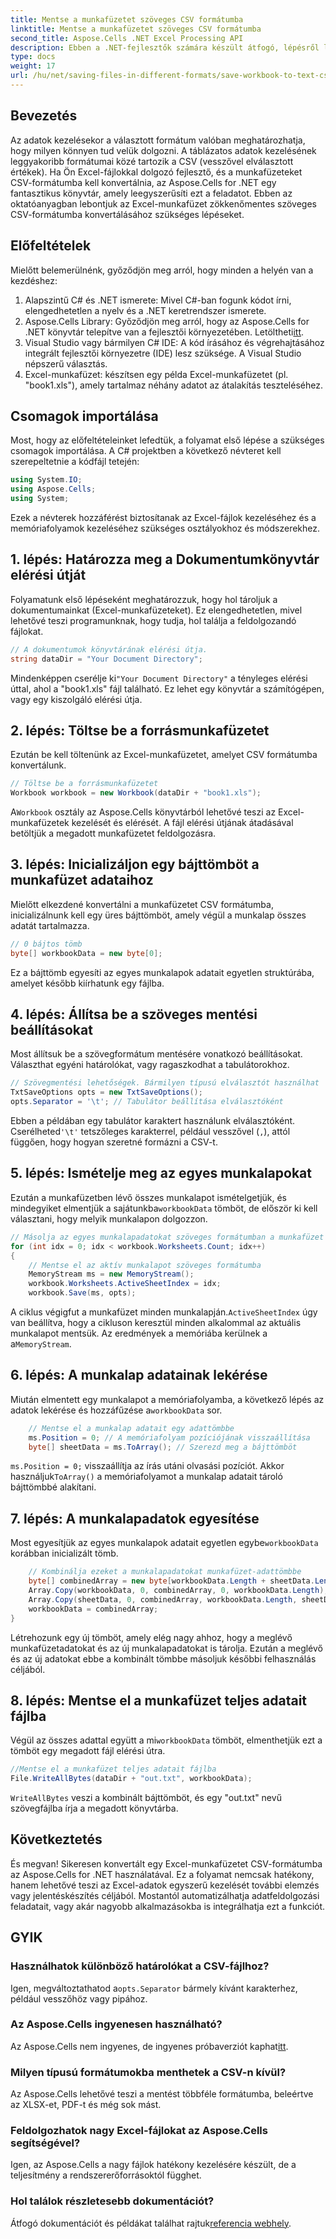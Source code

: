 ```yaml
---
title: Mentse a munkafüzetet szöveges CSV formátumba
linktitle: Mentse a munkafüzetet szöveges CSV formátumba
second_title: Aspose.Cells .NET Excel Processing API
description: Ebben a .NET-fejlesztők számára készült átfogó, lépésről lépésre szóló oktatóanyagban megtudhatja, hogyan konvertálhat könnyedén Excel-munkafüzeteket CSV formátumba az Aspose.Cells segítségével.
type: docs
weight: 17
url: /hu/net/saving-files-in-different-formats/save-workbook-to-text-csv-format/
---
```

## Bevezetés
Az adatok kezelésekor a választott formátum valóban meghatározhatja, hogy milyen könnyen tud velük dolgozni. A táblázatos adatok kezelésének leggyakoribb formátumai közé tartozik a CSV (vesszővel elválasztott értékek). Ha Ön Excel-fájlokkal dolgozó fejlesztő, és a munkafüzeteket CSV-formátumba kell konvertálnia, az Aspose.Cells for .NET egy fantasztikus könyvtár, amely leegyszerűsíti ezt a feladatot. Ebben az oktatóanyagban lebontjuk az Excel-munkafüzet zökkenőmentes szöveges CSV-formátumba konvertálásához szükséges lépéseket.
## Előfeltételek
Mielőtt belemerülnénk, győződjön meg arról, hogy minden a helyén van a kezdéshez:
1. Alapszintű C# és .NET ismerete: Mivel C#-ban fogunk kódot írni, elengedhetetlen a nyelv és a .NET keretrendszer ismerete.
2. Aspose.Cells Library: Győződjön meg arról, hogy az Aspose.Cells for .NET könyvtár telepítve van a fejlesztői környezetében. Letöltheti[itt](https://releases.aspose.com/cells/net/).
3. Visual Studio vagy bármilyen C# IDE: A kód írásához és végrehajtásához integrált fejlesztői környezetre (IDE) lesz szüksége. A Visual Studio népszerű választás.
4. Excel-munkafüzet: készítsen egy példa Excel-munkafüzetet (pl. "book1.xls"), amely tartalmaz néhány adatot az átalakítás teszteléséhez.
## Csomagok importálása
Most, hogy az előfeltételeinket lefedtük, a folyamat első lépése a szükséges csomagok importálása. A C# projektben a következő névteret kell szerepeltetnie a kódfájl tetején:
```csharp
using System.IO;
using Aspose.Cells;
using System;
```
Ezek a névterek hozzáférést biztosítanak az Excel-fájlok kezeléséhez és a memóriafolyamok kezeléséhez szükséges osztályokhoz és módszerekhez.
## 1. lépés: Határozza meg a Dokumentumkönyvtár elérési útját
Folyamatunk első lépéseként meghatározzuk, hogy hol tároljuk a dokumentumainkat (Excel-munkafüzeteket). Ez elengedhetetlen, mivel lehetővé teszi programunknak, hogy tudja, hol találja a feldolgozandó fájlokat. 
```csharp
// A dokumentumok könyvtárának elérési útja.
string dataDir = "Your Document Directory";
```
 Mindenképpen cserélje ki`"Your Document Directory"` a tényleges elérési úttal, ahol a "book1.xls" fájl található. Ez lehet egy könyvtár a számítógépen, vagy egy kiszolgáló elérési útja.
## 2. lépés: Töltse be a forrásmunkafüzetet
Ezután be kell töltenünk az Excel-munkafüzetet, amelyet CSV formátumba konvertálunk.
```csharp
// Töltse be a forrásmunkafüzetet
Workbook workbook = new Workbook(dataDir + "book1.xls");
```
 A`Workbook` osztály az Aspose.Cells könyvtárból lehetővé teszi az Excel-munkafüzetek kezelését és elérését. A fájl elérési útjának átadásával betöltjük a megadott munkafüzetet feldolgozásra.
## 3. lépés: Inicializáljon egy bájttömböt a munkafüzet adataihoz
Mielőtt elkezdené konvertálni a munkafüzetet CSV formátumba, inicializálnunk kell egy üres bájttömböt, amely végül a munkalap összes adatát tartalmazza.
```csharp
// 0 bájtos tömb
byte[] workbookData = new byte[0];
```
Ez a bájttömb egyesíti az egyes munkalapok adatait egyetlen struktúrába, amelyet később kiírhatunk egy fájlba.
## 4. lépés: Állítsa be a szöveges mentési beállításokat
Most állítsuk be a szövegformátum mentésére vonatkozó beállításokat. Választhat egyéni határolókat, vagy ragaszkodhat a tabulátorokhoz.
```csharp
// Szövegmentési lehetőségek. Bármilyen típusú elválasztót használhat
TxtSaveOptions opts = new TxtSaveOptions();
opts.Separator = '\t'; // Tabulátor beállítása elválasztóként
```
 Ebben a példában egy tabulátor karaktert használunk elválasztóként. Cserélheted`'\t'` tetszőleges karakterrel, például vesszővel (`,`), attól függően, hogy hogyan szeretné formázni a CSV-t.
## 5. lépés: Ismételje meg az egyes munkalapokat
 Ezután a munkafüzetben lévő összes munkalapot ismételgetjük, és mindegyiket elmentjük a sajátunkba`workbookData` tömböt, de először ki kell választani, hogy melyik munkalapon dolgozzon.
```csharp
// Másolja az egyes munkalapadatokat szöveges formátumban a munkafüzet adattömbébe
for (int idx = 0; idx < workbook.Worksheets.Count; idx++)
{
    // Mentse el az aktív munkalapot szöveges formátumba
    MemoryStream ms = new MemoryStream();
    workbook.Worksheets.ActiveSheetIndex = idx;
    workbook.Save(ms, opts);
```
 A ciklus végigfut a munkafüzet minden munkalapján.`ActiveSheetIndex` úgy van beállítva, hogy a cikluson keresztül minden alkalommal az aktuális munkalapot mentsük. Az eredmények a memóriába kerülnek a a`MemoryStream`.
## 6. lépés: A munkalap adatainak lekérése
 Miután elmentett egy munkalapot a memóriafolyamba, a következő lépés az adatok lekérése és hozzáfűzése a`workbookData` sor.
```csharp
    // Mentse el a munkalap adatait egy adattömbbe
    ms.Position = 0; // A memóriafolyam pozíciójának visszaállítása
    byte[] sheetData = ms.ToArray(); // Szerezd meg a bájttömböt
```
`ms.Position = 0;` visszaállítja az írás utáni olvasási pozíciót. Akkor használjuk`ToArray()` a memóriafolyamot a munkalap adatait tároló bájttömbbé alakítani.
## 7. lépés: A munkalapadatok egyesítése
 Most egyesítjük az egyes munkalapok adatait egyetlen egybe`workbookData` korábban inicializált tömb.
```csharp
    // Kombinálja ezeket a munkalapadatokat munkafüzet-adattömbbe
    byte[] combinedArray = new byte[workbookData.Length + sheetData.Length];
    Array.Copy(workbookData, 0, combinedArray, 0, workbookData.Length);
    Array.Copy(sheetData, 0, combinedArray, workbookData.Length, sheetData.Length);
    workbookData = combinedArray;
}
```
Létrehozunk egy új tömböt, amely elég nagy ahhoz, hogy a meglévő munkafüzetadatokat és az új munkalapadatokat is tárolja. Ezután a meglévő és az új adatokat ebbe a kombinált tömbbe másoljuk későbbi felhasználás céljából.
## 8. lépés: Mentse el a munkafüzet teljes adatait fájlba
 Végül az összes adattal együtt a mi`workbookData` tömböt, elmenthetjük ezt a tömböt egy megadott fájl elérési útra.
```csharp
//Mentse el a munkafüzet teljes adatait fájlba
File.WriteAllBytes(dataDir + "out.txt", workbookData);
```
`WriteAllBytes` veszi a kombinált bájttömböt, és egy "out.txt" nevű szövegfájlba írja a megadott könyvtárba.
## Következtetés
És megvan! Sikeresen konvertált egy Excel-munkafüzetet CSV-formátumba az Aspose.Cells for .NET használatával. Ez a folyamat nemcsak hatékony, hanem lehetővé teszi az Excel-adatok egyszerű kezelését további elemzés vagy jelentéskészítés céljából. Mostantól automatizálhatja adatfeldolgozási feladatait, vagy akár nagyobb alkalmazásokba is integrálhatja ezt a funkciót.
## GYIK
### Használhatok különböző határolókat a CSV-fájlhoz?
 Igen, megváltoztathatod a`opts.Separator` bármely kívánt karakterhez, például vesszőhöz vagy pipához.
### Az Aspose.Cells ingyenesen használható?
 Az Aspose.Cells nem ingyenes, de ingyenes próbaverziót kaphat[itt](https://releases.aspose.com/).
### Milyen típusú formátumokba menthetek a CSV-n kívül?
Az Aspose.Cells lehetővé teszi a mentést többféle formátumba, beleértve az XLSX-et, PDF-t és még sok mást.
### Feldolgozhatok nagy Excel-fájlokat az Aspose.Cells segítségével?
Igen, az Aspose.Cells a nagy fájlok hatékony kezelésére készült, de a teljesítmény a rendszererőforrásoktól függhet.
### Hol találok részletesebb dokumentációt?
Átfogó dokumentációt és példákat találhat rajtuk[referencia webhely](https://reference.aspose.com/cells/net/).